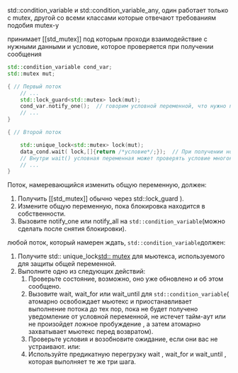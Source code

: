 std::condition_variable и std::condition_variable_any,
один работает только с mutex, другой со всеми классами которые отвечают требованиям подобия mutex-у

принимает [[std_mutex]] под которым проходи взаимодействие с нужными данными и условие, которое проверяется при получении сообщения


```c++
std::condition_variable cond_var;
std::mutex mut;

{ // Первый поток
    // ...
    std::lock_guard<std::mutex> lock(mut);
    cond_var.notify_one();  // говорим условной переменной, что нужно проверить условие 
    // ...
}

{ // Второй поток

    std::unique_lock<std::mutex> lock(mut); 
    data_cond.wait( lock,[]{return /*условие*/;});  // При получении нотификации проверяет условие, если условие true продолжает выполнение
    // Внутри wait() условная переменная может проверять условие многократно, но всякий раз это делается после захвата мьютекса
    // ...
}
```

Поток, намеревающийся изменить общую переменную, должен:
1. Получить [[std_mutex]] обычно через std::lock_guard ).
2. Измените общую переменную, пока блокировка находится в собственности.
3. Вызовите notify_one или notify_all на `std::condition_variable`(можно сделать после снятия блокировки).


любой поток, который намерен ждать, `std::condition_variable`должен:
1. Получите std:: unique_lock<std:: mutex> для мьютекса, используемого для защиты общей переменной.
2. Выполните одно из следующих действий:
	1. Проверьте состояние, возможно, оно уже обновлено и об этом сообщено.
	2. Вызовите wait, wait_for или wait_until для `std::condition_variable`(атомарно освобождает мьютекс и приостанавливает выполнение потока до тех пор, пока не будет получено уведомление от условной переменной, не истечет тайм-аут или не произойдет ложное пробуждение , а затем атомарно захватывает мьютекс перед возвратом).
	3. Проверьте условия и возобновите ожидание, если они вас не устраивают.
или:
	1. Используйте предикатную перегрузку wait , wait_for и wait_until , которая выполняет те же три шага.